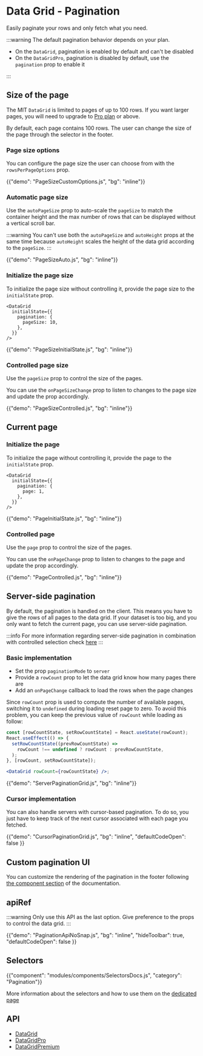 # Data Grid - Pagination

<p class="description">Easily paginate your rows and only fetch what you need.</p>

:::warning
The default pagination behavior depends on your plan.

- On the `DataGrid`, pagination is enabled by default and can't be disabled
- On the `DataGridPro`, pagination is disabled by default, use the `pagination` prop to enable it

:::

## Size of the page

The MIT `DataGrid` is limited to pages of up to 100 rows.
If you want larger pages, you will need to upgrade to [Pro plan](/x/introduction/licensing/#pro-plan) or above.

By default, each page contains 100 rows. The user can change the size of the page through the selector in the footer.

### Page size options

You can configure the page size the user can choose from with the `rowsPerPageOptions` prop.

{{"demo": "PageSizeCustomOptions.js", "bg": "inline"}}

### Automatic page size

Use the `autoPageSize` prop to auto-scale the `pageSize` to match the container height and the max number of rows that can be displayed without a vertical scroll bar.

:::warning
You can't use both the `autoPageSize` and `autoHeight` props at the same time because `autoHeight` scales the height of the data grid according to the `pageSize`.
:::

{{"demo": "PageSizeAuto.js", "bg": "inline"}}

### Initialize the page size

To initialize the page size without controlling it, provide the page size to the `initialState` prop.

```tsx
<DataGrid
  initialState={{
    pagination: {
      pageSize: 10,
    },
  }}
/>
```

{{"demo": "PageSizeInitialState.js", "bg": "inline"}}

### Controlled page size

Use the `pageSize` prop to control the size of the pages.

You can use the `onPageSizeChange` prop to listen to changes to the page size and update the prop accordingly.

{{"demo": "PageSizeControlled.js", "bg": "inline"}}

## Current page

### Initialize the page

To initialize the page without controlling it, provide the page to the `initialState` prop.

```tsx
<DataGrid
  initialState={{
    pagination: {
      page: 1,
    },
  }}
/>
```

{{"demo": "PageInitialState.js", "bg": "inline"}}

### Controlled page

Use the `page` prop to control the size of the pages.

You can use the `onPageChange` prop to listen to changes to the page and update the prop accordingly.

{{"demo": "PageControlled.js", "bg": "inline"}}

## Server-side pagination

By default, the pagination is handled on the client.
This means you have to give the rows of all pages to the data grid.
If your dataset is too big, and you only want to fetch the current page, you can use server-side pagination.

:::info
For more information regarding server-side pagination in combination with controlled selection check [here](/x/react-data-grid/row-selection/#usage-with-server-side-pagination)
:::

### Basic implementation

- Set the prop `paginationMode` to `server`
- Provide a `rowCount` prop to let the data grid know how many pages there are
- Add an `onPageChange` callback to load the rows when the page changes

Since `rowCount` prop is used to compute the number of available pages, switching it to `undefined` during loading reset page to zero.
To avoid this problem, you can keep the previous value of `rowCount` while loading as follow:

```jsx
const [rowCountState, setRowCountState] = React.useState(rowCount);
React.useEffect(() => {
  setRowCountState((prevRowCountState) =>
    rowCount !== undefined ? rowCount : prevRowCountState,
  );
}, [rowCount, setRowCountState]);

<DataGrid rowCount={rowCountState} />;
```

{{"demo": "ServerPaginationGrid.js", "bg": "inline"}}

### Cursor implementation

You can also handle servers with cursor-based pagination.
To do so, you just have to keep track of the next cursor associated with each page you fetched.

{{"demo": "CursorPaginationGrid.js", "bg": "inline", "defaultCodeOpen": false }}

## Custom pagination UI

You can customize the rendering of the pagination in the footer following [the component section](/x/react-data-grid/components/#pagination) of the documentation.

## apiRef

:::warning
Only use this API as the last option. Give preference to the props to control the data grid.
:::

{{"demo": "PaginationApiNoSnap.js", "bg": "inline", "hideToolbar": true, "defaultCodeOpen": false }}

## Selectors

{{"component": "modules/components/SelectorsDocs.js", "category": "Pagination"}}

More information about the selectors and how to use them on the [dedicated page](/x/react-data-grid/state/#access-the-state)

## API

- [DataGrid](/x/api/data-grid/data-grid/)
- [DataGridPro](/x/api/data-grid/data-grid-pro/)
- [DataGridPremium](/x/api/data-grid/data-grid-premium/)

